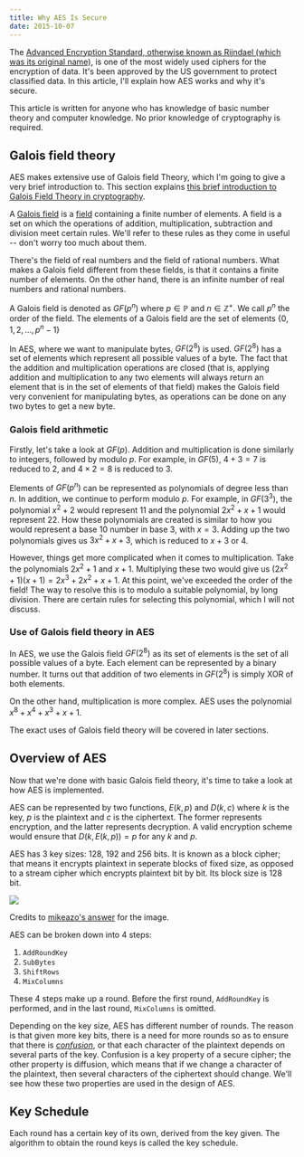 ```yaml
---
title: Why AES Is Secure
date: 2015-10-07
---
```


The [Advanced Encryption Standard, otherwise known as Rijndael (which was its
original name)](https://en.wikipedia.org/wiki/Advanced_Encryption_Standard), is
one of the most widely used ciphers for the encryption of data. It's been
approved by the US government to protect classified data. In this article, I'll
explain how AES works and why it's secure.

This article is written for anyone who has knowledge of basic number theory and
computer knowledge. No prior knowledge of cryptography is required.

## Galois field theory

AES makes extensive use of Galois field Theory, which I'm going to give a very
brief introduction to. This section explains [this brief introduction to Galois
Field Theory in cryptography](http://www.math.washington.edu/~morrow/336_12/papers/juan.pdf).

A [Galois field](https://en.wikipedia.org/wiki/Finite_field) is a
[field](https://en.wikipedia.org/wiki/Field_%28mathematics%29) containing a
finite number of elements. A field is a set on which the operations of addition,
multiplication, subtraction and division meet certain rules. We'll refer to
these rules as they come in useful -- don't worry too much about them.

There's the field of real numbers and the field of rational numbers. What makes
a Galois field different from these fields, is that it contains a finite number
of elements. On the other hand, there is an infinite number of real numbers and
rational numbers.

A Galois field is denoted as $GF(p^n)$ where $p \in \mathbb{P}$ and $n \in \mathbb{Z^+}$.
We call $p^n$ the order of the field. The elements of a Galois field are the set
of elements $\{0, 1, 2, \ldots, p^n - 1\}$

In AES, where we want to manipulate bytes, $GF(2^8)$ is used. $GF(2^8)$ has a
set of elements which represent all possible values of a byte. The fact that the
addition and multiplication operations are closed (that is, applying addition
and multiplication to any two elements will always return an element that is in
the set of elements of that field) makes the Galois field very convenient for
manipulating bytes, as operations can be done on any two bytes to get a new
byte.

### Galois field arithmetic

Firstly, let's take a look at $GF(p)$. Addition and multiplication is done
similarly to integers, followed by modulo $p$. For example, in $GF(5)$, $4 + 3 = 7$
is reduced to $2$, and $4 \times 2 = 8$ is reduced to $3$.

Elements of $GF(p^n)$ can be represented as polynomials of degree less than $n$.
In addition, we continue to perform modulo $p$. For example, in $GF(3^3)$, the
polynomial $x^2 + 2$ would represent 11 and the polynomial $2x^2 + x + 1$ would
represent 22. How these polynomials are created is similar to how you would
represent a base 10 number in base 3, with $x = 3$. Adding up the two
polynomials gives us $3x^2 + x + 3$, which is reduced to $x + 3$ or 4.

However, things get more complicated when it comes to multiplication. Take the
polynomials $2x^2 + 1$ and $x + 1$. Multiplying these two would give us $(2x^2 + 1)(x + 1) = 2x^3 + 2x^2 + x + 1$.
At this point, we've exceeded the order of the field! The way to resolve this is
to modulo a suitable polynomial, by long division. There are certain rules for
selecting this polynomial, which I will not discuss.

### Use of Galois field theory in AES

In AES, we use the Galois field $GF(2^8)$ as its set of elements is the set of
all possible values of a byte. Each element can be represented by a binary
number. It turns out that addition of two elements in $GF(2^8)$ is simply XOR of
both elements.

On the other hand, multiplication is more complex. AES uses the polynomial
$x^8 + x^4 + x^3 + x + 1$.

The exact uses of Galois field theory will be covered in later sections.

## Overview of AES

Now that we're done with basic Galois field theory, it's time to take a look at
how AES is implemented.

AES can be represented by two functions, $E(k, p)$ and $D(k, c)$ where $k$ is
the key, $p$ is the plaintext and $c$ is the ciphertext. The former represents
encryption, and the latter represents decryption. A valid encryption scheme
would ensure that $D(k, E(k, p)) = p$ for any $k$ and $p$.

AES has 3 key sizes: 128, 192 and 256 bits. It is known as a block cipher; that
means it encrypts plaintext in seperate blocks of fixed size, as opposed to a
stream cipher which encrypts plaintext bit by bit. Its block size is 128 bit.

![](https://i.stack.imgur.com/SnHH2.png)

Credits to [mikeazo's answer](http://crypto.stackexchange.com/a/8044) for the
image.

AES can be broken down into 4 steps:

1. `AddRoundKey`
2. `SubBytes`
3. `ShiftRows`
4. `MixColumns`

These 4 steps make up a round. Before the first round, `AddRoundKey` is
performed, and in the last round, `MixColumns` is omitted.

Depending on the key size, AES has different number of rounds. The reason is
that given more key bits, there is a need for more rounds so as to ensure that
there is *[confusion](https://en.wikipedia.org/wiki/Confusion_and_diffusion)*,
or that each character of the plaintext depends on several parts of the key.
Confusion is a key property of a secure cipher; the other property is diffusion,
which means that if we change a character of the plaintext, then several
characters of the ciphertext should change. We'll see how these two properties
are used in the design of AES.

## Key Schedule

Each round has a certain key of its own, derived from the key given. The
algorithm to obtain the round keys is called the key schedule.

